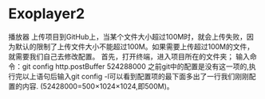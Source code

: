 # Exoplayer2
播放器
上传项目到GitHub上，当某个文件大小超过100M时，就会上传失败，因为默认的限制了上传文件大小不能超过100M。如果需要上传超过100M的文件，就需要我们自己去修改配置。
首先，打开终端，进入项目所在的文件夹；
输入命令：git config http.postBuffer 524288000
之前git中的配置是没有这一项的,执行完以上语句后输入git config -l可以看到配置项的最下面多出了一行我们刚刚配置的内容. (52428000=500×1024×1024,即500M)。
